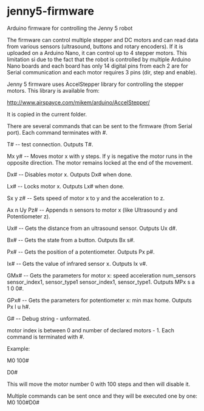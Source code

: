 # jenny5-firmware
Arduino firmware for controlling the Jenny 5 robot

The firmware can control multiple stepper and DC motors and can read data from various sensors (ultrasound, buttons and rotary encoders). If it is uploaded on a Arduino Nano, it can control up to 4 stepper motors. This limitation si due to the fact that the robot is controlled by multiple Arduino Nano boards and each board has only 14 digital pins from each 2 are for Serial communication and each motor requires 3 pins (dir, step and enable).

Jenny 5 firmware uses AccelStepper library for controlling the stepper motors. This library is available from:

http://www.airspayce.com/mikem/arduino/AccelStepper/

It is copied in the current folder.

There are several commands that can be sent to the firmware (from Serial port). Each command terminates with #.

T# -- test connection. Outputs T#.

Mx y# -- Moves motor x with y steps. If y is negative the motor runs in the opposite direction. The motor remains locked at the end of the movement.

Dx# -- Disables motor x. Outputs Dx# when done.

Lx# -- Locks motor x. Outputs Lx# when done.

Sx y z# -- Sets speed of motor x to y and the acceleration to z.

Ax n Uy Pz# -- Appends n sensors to motor x (like Ultrasound y and Potentiometer z).

Ux# -- Gets the distance from an ultrasound sensor. Outputs Ux d#.

Bx# -- Gets the state from a button. Outputs Bx s#.

Px# -- Gets the position of a potentiometer.  Outputs Px p#.

Ix# -- Gets the value of infrared sensor x. Outputs Ix v#.

GMx# -- Gets the parameters for motor x: speed acceleration num_sensors sensor_index1, sensor_type1 sensor_index1, sensor_type1. Outputs MPx s a 1 0 0#.

GPx# -- Gets the parameters for potentiometer x: min max home. Outputs Px l u h#.

G# -- Debug string - unformated.
  
motor index is between 0 and number of declared motors - 1.
Each command is terminated with #.

Example:

M0 100#

D0#

This will move the motor number 0 with 100 steps and then will disable it.

Multiple commands can be sent once and they will be executed one by one: M0 100#D0#

